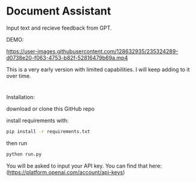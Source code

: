 # Document Assistant
 Input text and recieve feedback from GPT.
 
DEMO:
 

https://user-images.githubusercontent.com/128632935/235324289-d0738e20-f063-4753-b82f-52816479b69a.mp4



This is a very early version with limited capabilities. I will keep adding to it over time.

#
Installation:


download or clone this GitHub repo  

install requirements with:
```sh
pip install -r requirements.txt
```
then run
```sh
python run.py
```
You will be asked to input your API key. You can find that here: (https://platform.openai.com/account/api-keys)
#
